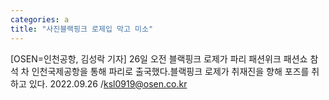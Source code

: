 ```yaml
---
categories: a
title: "사진블랙핑크 로제입 막고 미소"
---
```

[OSEN=인천공항, 김성락 기자] 26일 오전 블랙핑크 로제가 파리 패션위크 패션쇼 참석 차 인천국제공항을 통해 파리로 출국했다.블랙핑크 로제가 취재진을 향해 포즈를 취하고 있다. 2022.09.26 /ksl0919@osen.co.kr
